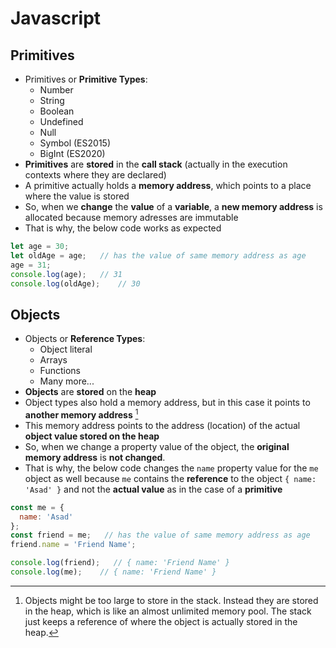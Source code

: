 # **Javascript**

## **Primitives**

* Primitives or **Primitive Types**:
  * Number
  * String
  * Boolean
  * Undefined
  * Null
  * Symbol (ES2015)
  * BigInt (ES2020)
* **Primitives** are **stored** in the **call stack** (actually in the execution contexts where they are declared)
* A primitive actually holds a **memory address**, which points to a place where the value is stored
* So, when we **change** the **value** of a **variable**, a **new memory address** is allocated because memory adresses are immutable
* That is why, the below code works as expected

```javascript
let age = 30;
let oldAge = age;   // has the value of same memory address as age
age = 31;
console.log(age);   // 31
console.log(oldAge);    // 30
```

## **Objects**

* Objects or **Reference Types**:
  * Object literal
  * Arrays
  * Functions
  * Many more...
* **Objects** are **stored** on the **heap**
* Object types also hold a memory address, but in this case it points to **another memory address** [^1]
* This memory address points to the address (location) of the actual **object value stored on the heap**
* So, when we change a property value of the object, the **original memory address** is **not changed**.
* That is why, the below code changes the `name` property value for the `me` object as well because `me` contains the **reference** to the object `{ name: 'Asad' }` and not the **actual value** as in the case of a **primitive**

```javascript
const me = {
  name: 'Asad'
};
const friend = me;   // has the value of same memory address as age
friend.name = 'Friend Name';

console.log(friend);   // { name: 'Friend Name' }
console.log(me);    // { name: 'Friend Name' }
```

[^1]: Objects might be too large to store in the stack. Instead they are stored in the heap, which is like an almost unlimited memory pool. The stack just keeps a reference of where the object is actually stored in the heap.

